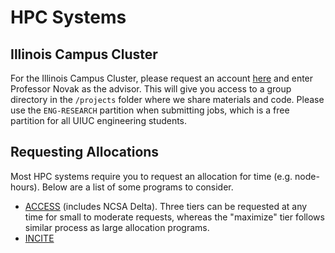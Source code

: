 # HPC Systems

## Illinois Campus Cluster

For the Illinois Campus Cluster, please request an account [here](https://campuscluster.illinois.edu/new_forms/user_form.php)
and enter Professor Novak as the advisor. This will give you access to a group directory in the `/projects` folder
where we share materials and code. Please use the `ENG-RESEARCH` partition when submitting jobs,
which is a free partition for all UIUC engineering students.

## Requesting Allocations

Most HPC systems require you to request an allocation for time (e.g. node-hours). Below are a list of some programs to consider.

- [ACCESS](https://allocations.access-ci.org/prepare-requests-overview) (includes NCSA Delta). Three tiers can be requested at any time for small to moderate requests, whereas the "maximize" tier follows similar process as large allocation programs.
- [INCITE](https://www.alcf.anl.gov/science/incite-allocation-program)
